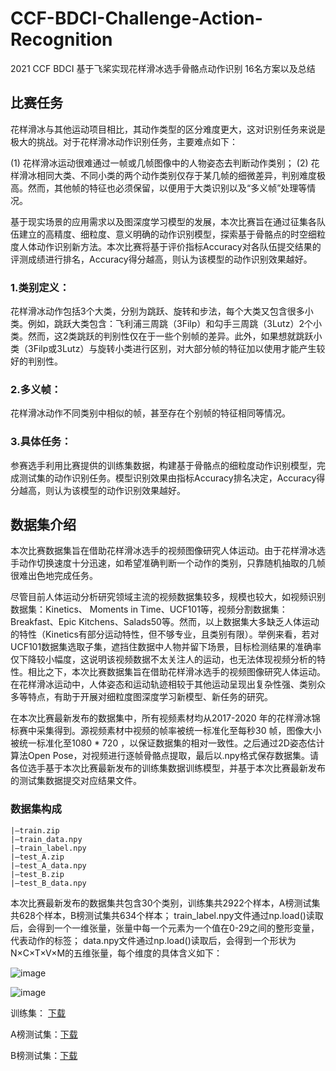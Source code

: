 # CCF-BDCI-Challenge-Action-Recognition
2021 CCF BDCI 基于飞桨实现花样滑冰选手骨骼点动作识别 16名方案以及总结

## 比赛任务
花样滑冰与其他运动项目相比，其动作类型的区分难度更大，这对识别任务来说是极大的挑战。对于花样滑冰动作识别任务，主要难点如下：

(1) 花样滑冰运动很难通过一帧或几帧图像中的人物姿态去判断动作类别；
(2) 花样滑冰相同大类、不同小类的两个动作类别仅存于某几帧的细微差异，判别难度极高。然而，其他帧的特征也必须保留，以便用于大类识别以及“多义帧”处理等情况。

基于现实场景的应用需求以及图深度学习模型的发展，本次比赛旨在通过征集各队伍建立的高精度、细粒度、意义明确的动作识别模型，探索基于骨骼点的时空细粒度人体动作识别新方法。本次比赛将基于评价指标Accuracy对各队伍提交结果的评测成绩进行排名，Accuracy得分越高，则认为该模型的动作识别效果越好。

### 1.类别定义：
花样滑冰动作包括3个大类，分别为跳跃、旋转和步法，每个大类又包含很多小类。例如，跳跃大类包含：飞利浦三周跳（3Filp）和勾手三周跳（3Lutz）2个小类。然而，这2类跳跃的判别性仅在于一些个别帧的差异。此外，如果想就跳跃小类（3Filp或3Lutz）与旋转小类进行区别，对大部分帧的特征加以使用才能产生较好的判别性。
### 2.多义帧：
花样滑冰动作不同类别中相似的帧，甚至存在个别帧的特征相同等情况。
### 3.具体任务：
参赛选手利用比赛提供的训练集数据，构建基于骨骼点的细粒度动作识别模型，完成测试集的动作识别任务。模型识别效果由指标Accuracy排名决定，Accuracy得分越高，则认为该模型的动作识别效果越好。

## 数据集介绍
本次比赛数据集旨在借助花样滑冰选手的视频图像研究人体运动。由于花样滑冰选手动作切换速度十分迅速，如希望准确判断一个动作的类别，只靠随机抽取的几帧很难出色地完成任务。

尽管目前人体运动分析研究领域主流的视频数据集较多，规模也较大，如视频识别数据集：Kinetics、 Moments in Time、UCF101等，视频分割数据集：Breakfast、Epic Kitchens、Salads50等。然而，以上数据集大多缺乏人体运动的特性（Kinetics有部分运动特性，但不够专业，且类别有限）。举例来看，若对UCF101数据集选取子集，遮挡住数据中人物并留下场景，目标检测结果的准确率仅下降较小幅度，这说明该视频数据不太关注人的运动，也无法体现视频分析的特性。相比之下，本次比赛数据集旨在借助花样滑冰选手的视频图像研究人体运动。在花样滑冰运动中，人体姿态和运动轨迹相较于其他运动呈现出复杂性强、类别众多等特点，有助于开展对细粒度图深度学习新模型、新任务的研究。

在本次比赛最新发布的数据集中，所有视频素材均从2017-2020 年的花样滑冰锦标赛中采集得到。源视频素材中视频的帧率被统一标准化至每秒30 帧，图像大小被统一标准化至1080 * 720 ，以保证数据集的相对一致性。之后通过2D姿态估计算法Open Pose，对视频进行逐帧骨骼点提取，最后以.npy格式保存数据集。请各位选手基于本次比赛最新发布的训练集数据训练模型，并基于本次比赛最新发布的测试集数据提交对应结果文件。

### 数据集构成

```
|–train.zip
|–train_data.npy
|–train_label.npy
|–test_A.zip
|–test_A_data.npy
|–test_B.zip
|–test_B_data.npy
```

本次比赛最新发布的数据集共包含30个类别，训练集共2922个样本，A榜测试集共628个样本，B榜测试集共634个样本；
train_label.npy文件通过np.load()读取后，会得到一个一维张量，张量中每一个元素为一个值在0-29之间的整形变量，代表动作的标签；
data.npy文件通过np.load()读取后，会得到一个形状为N×C×T×V×M的五维张量，每个维度的具体含义如下：

![image](https://user-images.githubusercontent.com/62683546/154064209-7e08581e-0ff8-4710-a2da-2b0da80ff154.png)

![image](https://user-images.githubusercontent.com/62683546/154064255-910a5a87-4e63-499b-a095-16968fc84ae9.png)
 
训练集： [下载](https://aistudio.baidu.com/aistudio/datasetdetail/104925)

A榜测试集：[下载](https://aistudio.baidu.com/aistudio/datasetdetail/104924)

B榜测试集：[下载](https://aistudio.baidu.com/aistudio/datasetdetail/117870)

